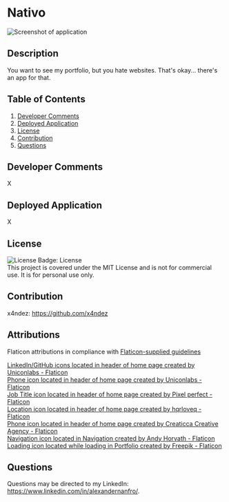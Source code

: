 # Nativo

![Screenshot of application](./assets/screenshot.gif)

## Description

You want to see my portfolio, but you hate websites. That's okay... there's an app for that.

## Table of Contents

1. [Developer Comments](#developer-comments)
2. [Deployed Application](#deployed-application)
3. [License](#license)
4. [Contribution](#contribution)
5. [Questions](#questions)

## Developer Comments

X

## Deployed Application

X

## License

![License Badge: License](https://img.shields.io/badge/License-MIT-blue)<br>
This project is covered under the MIT License and is not for commercial use. It is for personal use only.

## Contribution

x4ndez: <https://github.com/x4ndez>

## Attributions

Flaticon attributions in compliance with [Flaticon-supplied guidelines](https://support.flaticon.com/s/article/Attribution-How-when-and-where-FI?language=en_US&_ga=2.76949014.2084137386.1701556714-959030861.1701556714&_gl=1*l8igym*fp_ga*OTU5MDMwODYxLjE3MDE1NTY3MTQ.*fp_ga_1ZY8468CQB*MTcwMTU2MjEyNC4zLjEuMTcwMTU2MjM1MS42MC4wLjA.*test_ga*OTU5MDMwODYxLjE3MDE1NTY3MTQ.*test_ga_523JXC6VL7*MTcwMTU2MjEyNC4zLjEuMTcwMTU2MjM1MS41OC4wLjA.)

[LinkedIn/GitHub icons located in header of home page created by Uniconlabs - Flaticon](https://www.flaticon.com/free-icons/website)<br>
[Phone icon located in header of home page created by Uniconlabs - Flaticon](https://www.flaticon.com/free-icons/email)<br>
[Job Title icon located in header of home page created by Pixel perfect - Flaticon](https://www.flaticon.com/free-icons/work)<br>
[Location icon located in header of home page created by hqrloveq - Flaticon](https://www.flaticon.com/free-icons/address-location)<br>
[Phone icon located in header of home page created by Creaticca Creative Agency - Flaticon](https://www.flaticon.com/free-icons/phone)<br>
[Navigation icon located in Navigation created by Andy Horvath - Flaticon](https://www.flaticon.com/free-icons/navigation)<br>
[Loading icon located while loading in Portfolio created by Freepik - Flaticon](https://www.flaticon.com/free-icons/loading)<br>

## Questions

Questions may be directed to my LinkedIn: <https://www.linkedin.com/in/alexandernanfro/>.
